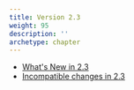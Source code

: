 ```yaml
---
title: Version 2.3
weight: 95
description: ''
archetype: chapter
---
```

- [What's New in 2.3](whats-new-in-2-3.md)
- [Incompatible changes in 2.3](incompatible-changes-in-2-3.md)
